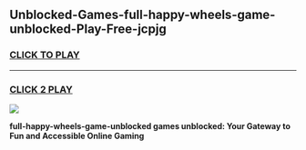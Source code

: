 
## Unblocked-Games-full-happy-wheels-game-unblocked-Play-Free-jcpjg
<h3>
<a href="https://premium76.site?title=full-happy-wheels-game-unblocked&ref=20A">CLICK TO PLAY</a></h3>
<hr>

<h3>
<a href="https://premium76.site?title=full-happy-wheels-game-unblocked&ref=20A">CLICK 2 PLAY</a>
  
</h3>

<a href="https://premium76.site?title=full-happy-wheels-game-unblocked&ref=20A"><img src="https://clearcache.store/games.png"></a>


**full-happy-wheels-game-unblocked games unblocked: Your Gateway to Fun and Accessible Online Gaming**
